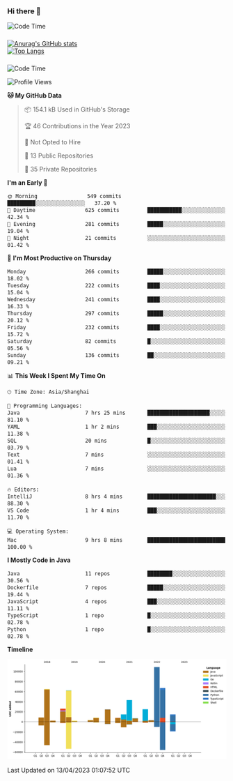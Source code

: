 ### Hi there 👋 

![Code Time](https://img.shields.io/endpoint?style=flat&url=https://codetime-api.datreks.com/badge/1061?logoColor=white%26project=%26recentMS=0%26showProject=false)

<!--
**Muyiafan/Muyiafan** is a ✨ _special_ ✨ repository because its `README.md` (this file) appears on your GitHub profile.

Here are some ideas to get you started:

- 🔭 I’m currently working on ...
- 🌱 I’m currently learning ...
- 👯 I’m looking to collaborate on ...
- 🤔 I’m looking for help with ...
- 💬 Ask me about ...
- 📫 How to reach me: ...
- 😄 Pronouns: ...
- ⚡ Fun fact: ...
-->

### 

[![Anurag's GitHub stats](https://github-readme-stats.vercel.app/api?username=Muyiafan)](https://github.com/anuraghazra/github-readme-stats)
<br>
[![Top Langs](https://github-readme-stats.vercel.app/api/top-langs/?username=Muyiafan)](https://github.com/anuraghazra/github-readme-stats)

### 

<!--START_SECTION:waka-->
![Code Time](http://img.shields.io/badge/Code%20Time-5%2C717%20hrs%2032%20mins-blue)

![Profile Views](http://img.shields.io/badge/Profile%20Views-0-blue)

**🐱 My GitHub Data** 

> 📦 154.1 kB Used in GitHub's Storage 
 > 
> 🏆 46 Contributions in the Year 2023
 > 
> 🚫 Not Opted to Hire
 > 
> 📜 13 Public Repositories 
 > 
> 🔑 35 Private Repositories 
 > 
**I'm an Early 🐤** 

```text
🌞 Morning                549 commits         █████████░░░░░░░░░░░░░░░░   37.20 % 
🌆 Daytime                625 commits         ███████████░░░░░░░░░░░░░░   42.34 % 
🌃 Evening                281 commits         █████░░░░░░░░░░░░░░░░░░░░   19.04 % 
🌙 Night                  21 commits          ░░░░░░░░░░░░░░░░░░░░░░░░░   01.42 % 
```
📅 **I'm Most Productive on Thursday** 

```text
Monday                   266 commits         █████░░░░░░░░░░░░░░░░░░░░   18.02 % 
Tuesday                  222 commits         ████░░░░░░░░░░░░░░░░░░░░░   15.04 % 
Wednesday                241 commits         ████░░░░░░░░░░░░░░░░░░░░░   16.33 % 
Thursday                 297 commits         █████░░░░░░░░░░░░░░░░░░░░   20.12 % 
Friday                   232 commits         ████░░░░░░░░░░░░░░░░░░░░░   15.72 % 
Saturday                 82 commits          █░░░░░░░░░░░░░░░░░░░░░░░░   05.56 % 
Sunday                   136 commits         ██░░░░░░░░░░░░░░░░░░░░░░░   09.21 % 
```


📊 **This Week I Spent My Time On** 

```text
🕑︎ Time Zone: Asia/Shanghai

💬 Programming Languages: 
Java                     7 hrs 25 mins       ████████████████████░░░░░   81.10 % 
YAML                     1 hr 2 mins         ███░░░░░░░░░░░░░░░░░░░░░░   11.38 % 
SQL                      20 mins             █░░░░░░░░░░░░░░░░░░░░░░░░   03.79 % 
Text                     7 mins              ░░░░░░░░░░░░░░░░░░░░░░░░░   01.41 % 
Lua                      7 mins              ░░░░░░░░░░░░░░░░░░░░░░░░░   01.36 % 

🔥 Editors: 
IntelliJ                 8 hrs 4 mins        ██████████████████████░░░   88.30 % 
VS Code                  1 hr 4 mins         ███░░░░░░░░░░░░░░░░░░░░░░   11.70 % 

💻 Operating System: 
Mac                      9 hrs 8 mins        █████████████████████████   100.00 % 
```

**I Mostly Code in Java** 

```text
Java                     11 repos            ████████░░░░░░░░░░░░░░░░░   30.56 % 
Dockerfile               7 repos             █████░░░░░░░░░░░░░░░░░░░░   19.44 % 
JavaScript               4 repos             ███░░░░░░░░░░░░░░░░░░░░░░   11.11 % 
TypeScript               1 repo              █░░░░░░░░░░░░░░░░░░░░░░░░   02.78 % 
Python                   1 repo              █░░░░░░░░░░░░░░░░░░░░░░░░   02.78 % 
```



**Timeline**

![Lines of Code chart](https://raw.githubusercontent.com/Muyiafan/Muyiafan/main/assets/bar_graph.png)


 Last Updated on 13/04/2023 01:07:52 UTC
<!--END_SECTION:waka-->

